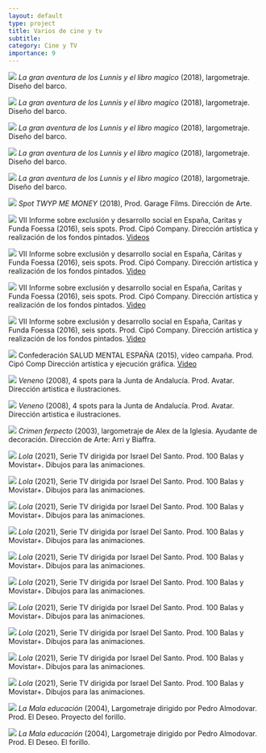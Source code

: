 ```yaml
---
layout: default
type: project
title: Varios de cine y tv
subtitle:
category: Cine y TV
importance: 9
---
```

![](41.jpg)
*La gran aventura de los Lunnis y el libro magico* (2018), largometraje. Diseño del barco.

![](42.jpg)
*La gran aventura de los Lunnis y el libro magico* (2018), largometraje. Diseño del barco.

![](43.jpg)
*La gran aventura de los Lunnis y el libro magico* (2018), largometraje. Diseño del barco.

![](44.jpg)
*La gran aventura de los Lunnis y el libro magico* (2018), largometraje. Diseño del barco.

![](45.jpg)
*La gran aventura de los Lunnis y el libro magico* (2018), largometraje. Diseño del barco.

![](40.jpg)
*Spot TWYP ME MONEY* (2018), Prod. Garage Films. Dirección de Arte.

![](32.jpg)
VII Informe sobre exclusión y desarrollo social en España, Caritas y Funda
Foessa (2016), seis spots. Prod. Cipó Company. Dirección artística y realización de los fondos pintados.
[Videos](https://www.youtube.com/channel/UCZ7PynCkyqbWPFZrMquXTxA)

![](33.jpg)
VII Informe sobre exclusión y desarrollo social en España, Cáritas y Funda
Foessa (2016), seis spots. Prod. Cipó Company. Dirección artística y realización de los fondos pintados.
[Video](https://www.youtube.com/watch?v=EDvGWKzlWoI)

![](34.jpg)
VII Informe sobre exclusión y desarrollo social en España, Caritas y Funda
Foessa (2016), seis spots. Prod. Cipó Company. Dirección artística y realización de los fondos pintados.
[Video](https://www.youtube.com/watch?v=K_S6vgT4kiQ)

![](35.jpg)
VII Informe sobre exclusión y desarrollo social en España, Caritas y Funda
Foessa (2016), seis spots. Prod. Cipó Company. Dirección artística y realización de los fondos pintados.
[Video](https://www.youtube.com/watch?v=W1CtJVmo1dQ)

![](39.jpg)
Confederación SALUD MENTAL ESPAÑA (2015), vídeo campaña. Prod. Cipó Comp Dirección artística y ejecución gráfica.
[Video](https://www.youtube.com/watch?v=WlClkgB8Xmg)

![](01.jpg)
*Veneno* (2008), 4 spots para la Junta de Andalucía. Prod. Avatar. Dirección artistica e ilustraciones.

![](02.jpg)
*Veneno* (2008), 4 spots para la Junta de Andalucía. Prod. Avatar. Dirección artistica e ilustraciones.

![](03.jpg)
*Crimen ferpecto* (2003), largometraje de Alex de la Iglesia. Ayudante de decoración. Dirección de Arte: Arri y Biaffra.

![](04.jpg)
*Lola* (2021), Serie TV dirigida por Israel Del Santo. Prod. 100 Balas y Movistar+. Dibujos para las animaciones.

![](05.jpg)
*Lola* (2021), Serie TV dirigida por Israel Del Santo. Prod. 100 Balas y Movistar+. Dibujos para las animaciones.

![](06.jpg)
*Lola* (2021), Serie TV dirigida por Israel Del Santo. Prod. 100 Balas y Movistar+. Dibujos para las animaciones.

![](07.jpg)
*Lola* (2021), Serie TV dirigida por Israel Del Santo. Prod. 100 Balas y Movistar+. Dibujos para las animaciones.

![](08.jpg)
*Lola* (2021), Serie TV dirigida por Israel Del Santo. Prod. 100 Balas y Movistar+. Dibujos para las animaciones.

![](09.jpg)
*Lola* (2021), Serie TV dirigida por Israel Del Santo. Prod. 100 Balas y Movistar+. Dibujos para las animaciones.

![](10.jpg)
*Lola* (2021), Serie TV dirigida por Israel Del Santo. Prod. 100 Balas y Movistar+. Dibujos para las animaciones.

![](11.jpg)
*Lola* (2021), Serie TV dirigida por Israel Del Santo. Prod. 100 Balas y Movistar+. Dibujos para las animaciones.

![](12.jpg)
*Lola* (2021), Serie TV dirigida por Israel Del Santo. Prod. 100 Balas y Movistar+. Dibujos para las animaciones.

![](13.jpg)
*Lola* (2021), Serie TV dirigida por Israel Del Santo. Prod. 100 Balas y Movistar+. Dibujos para las animaciones.

![](15.jpg)
*La Mala educación* (2004), Largometraje dirigido por Pedro Almodovar. Prod. El Deseo. Proyecto del forillo.

![](16.jpg)
*La Mala educación* (2004), Largometraje dirigido por Pedro Almodovar. Prod. El Deseo. El forillo.
